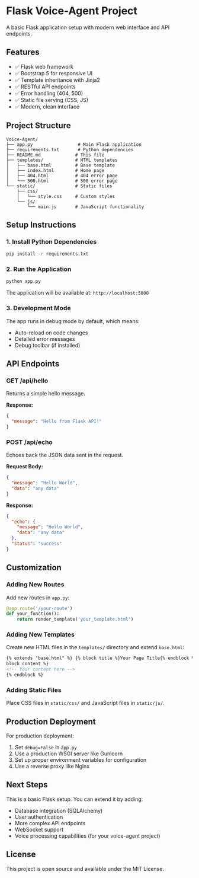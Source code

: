 # Flask Voice-Agent Project

A basic Flask application setup with modern web interface and API endpoints.

## Features

- ✅ Flask web framework
- ✅ Bootstrap 5 for responsive UI
- ✅ Template inheritance with Jinja2
- ✅ RESTful API endpoints
- ✅ Error handling (404, 500)
- ✅ Static file serving (CSS, JS)
- ✅ Modern, clean interface

## Project Structure

```
Voice-Agent/
├── app.py                 # Main Flask application
├── requirements.txt       # Python dependencies
├── README.md             # This file
├── templates/            # HTML templates
│   ├── base.html         # Base template
│   ├── index.html        # Home page
│   ├── 404.html          # 404 error page
│   └── 500.html          # 500 error page
└── static/               # Static files
    ├── css/
    │   └── style.css     # Custom styles
    └── js/
        └── main.js       # JavaScript functionality
```

## Setup Instructions

### 1. Install Python Dependencies

```bash
pip install -r requirements.txt
```

### 2. Run the Application

```bash
python app.py
```

The application will be available at: `http://localhost:5000`

### 3. Development Mode

The app runs in debug mode by default, which means:

- Auto-reload on code changes
- Detailed error messages
- Debug toolbar (if installed)

## API Endpoints

### GET /api/hello

Returns a simple hello message.

**Response:**

```json
{
  "message": "Hello from Flask API!"
}
```

### POST /api/echo

Echoes back the JSON data sent in the request.

**Request Body:**

```json
{
  "message": "Hello World",
  "data": "any data"
}
```

**Response:**

```json
{
  "echo": {
    "message": "Hello World",
    "data": "any data"
  },
  "status": "success"
}
```

## Customization

### Adding New Routes

Add new routes in `app.py`:

```python
@app.route('/your-route')
def your_function():
    return render_template('your_template.html')
```

### Adding New Templates

Create new HTML files in the `templates/` directory and extend `base.html`:

```html
{% extends "base.html" %} {% block title %}Your Page Title{% endblock %} {%
block content %}
<!-- Your content here -->
{% endblock %}
```

### Adding Static Files

Place CSS files in `static/css/` and JavaScript files in `static/js/`.

## Production Deployment

For production deployment:

1. Set `debug=False` in `app.py`
2. Use a production WSGI server like Gunicorn
3. Set up proper environment variables for configuration
4. Use a reverse proxy like Nginx

## Next Steps

This is a basic Flask setup. You can extend it by adding:

- Database integration (SQLAlchemy)
- User authentication
- More complex API endpoints
- WebSocket support
- Voice processing capabilities (for your voice-agent project)

## License

This project is open source and available under the MIT License.
